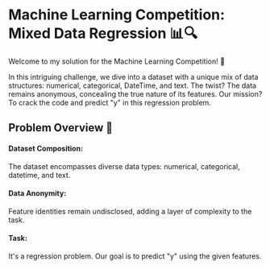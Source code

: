 # Machine Learning Competition: Mixed Data Regression 📊🔍

Welcome to my solution for the Machine Learning Competition! 🚀 

In this intriguing challenge, we dive into a dataset with a unique mix of data structures: numerical, categorical, DateTime, and text. The twist? The data remains anonymous, concealing the true nature of its features. Our mission? To crack the code and predict "y" in this regression problem.

## Problem Overview 🌟
#### Dataset Composition: 
The dataset encompasses diverse data types: numerical, categorical, datetime, and text.
#### Data Anonymity: 
Feature identities remain undisclosed, adding a layer of complexity to the task.
#### Task: 
It's a regression problem. Our goal is to predict "y" using the given features.
